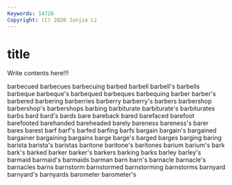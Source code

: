 ```yaml
---
Keywords: 14726
Copyright: (C) 2020 Junjie Li
---
```


# title

Write contents here!!!

barbecued 
barbecues 
barbecuing 
barbed 
barbell 
barbell's 
barbells 
barbeque 
barbeque's 
barbequed
barbeques 
barbequing 
barber 
barber's 
barbered 
barbering 
barberries 
barberry 
barberry's 
barbers
barbershop 
barbershop's 
barbershops 
barbing 
barbiturate 
barbiturate's 
barbiturates 
barbs 
bard 
bard's
bards 
bare 
bareback 
bared 
barefaced 
barefoot 
barefooted 
barehanded 
bareheaded 
barely
bareness 
bareness's 
barer 
bares 
barest 
barf 
barf's 
barfed 
barfing 
barfs
bargain 
bargain's 
bargained 
bargainer 
bargaining 
bargains 
barge 
barge's 
barged 
barges
barging 
baring 
barista 
barista's 
baristas 
baritone 
baritone's 
baritones 
barium 
barium's
bark 
bark's 
barked 
barker 
barker's 
barkers 
barking 
barks 
barley 
barley's
barmaid 
barmaid's 
barmaids 
barman 
barn 
barn's 
barnacle 
barnacle's 
barnacles 
barns
barnstorm 
barnstormed 
barnstorming 
barnstorms 
barnyard 
barnyard's 
barnyards 
barometer 
barometer's 
